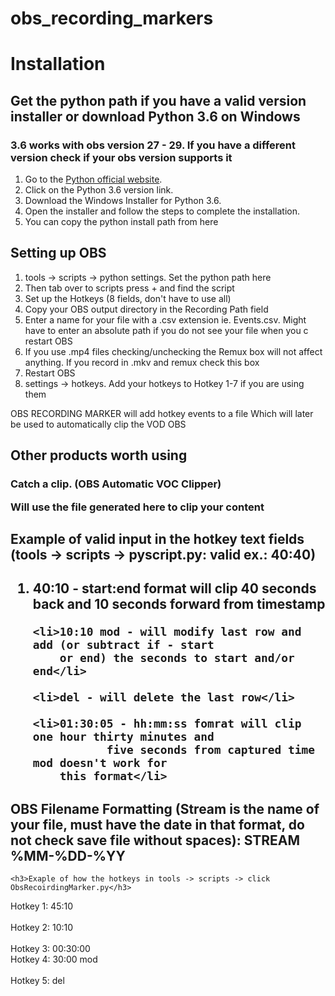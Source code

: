 # obs_recording_markers
<h1>Installation</h1>

<h2>Get the python path if you have a valid version installer or download Python 3.6 on Windows</h2>
<h3> 3.6 works with obs version 27 - 29.  If you have a different version check if your obs version supports it </h3>
<ol>
  <li>Go to the <a href="https://www.python.org/downloads/">Python official website</a>.</li>
  <li>Click on the Python 3.6 version link.</li>
  <li>Download the Windows Installer for Python 3.6.</li>
  <li>Open the installer and follow the steps to complete the installation.</li>
  <li>You can copy the python install path from here</li>
</ol>

<h2>Setting up OBS</h2>
<ol>
  <li>tools -> scripts -> python settings.  Set the python path here</li>
  <li>Then tab over to scripts press + and find the script</li>
  <li>Set up the Hotkeys (8 fields, don't have to use all)</li>
  <li>Copy your OBS output directory in the Recording Path field</li>
  <li>Enter a name for your file with a .csv extension ie. Events.csv.  Might have to enter an absolute path if you do not see your file when you    c           restart OBS</li>
  <li>If you use .mp4 files checking/unchecking the Remux box will not affect anything.  If you record in .mkv and remux check this box</li>
  <li>Restart OBS</li>
  <li>settings -> hotkeys. Add your hotkeys to Hotkey 1-7 if you are using them</li>
</ol>

OBS RECORDING MARKER will add hotkey events to a file
Which will later be used to automatically clip the VOD
OBS <br>

<h2>Other products worth using</h2>
<h3>Catch a clip. (OBS Automatic VOC Clipper)
<p>Will use the file generated here to clip your content<p>

<h2>Example of valid input in the hotkey text fields (tools -> scripts -> pyscript.py: valid ex.: 40:40)<h2>
<ol>
	<li>40:10 - start:end format will clip 40 seconds back 
		and 10 seconds forward from timestamp</li>

	<li>10:10 mod - will modify last row and add (or subtract if - start 
		or end) the seconds to start and/or end</li>

	<li>del - will delete the last row</li>

	<li>01:30:05 - hh:mm:ss fomrat will clip one hour thirty minutes and 
	           five seconds from captured time mod doesn't work for 
		this format</li>
</ol>

<h2>OBS Filename Formatting (Stream is the name of your file, must have the date in that format, 
	do not check save file without spaces): STREAM %MM-%DD-%YY </h2>

	<h3>Exaple of how the hotkeys in tools -> scripts -> click ObsRecoirdingMarker.py</h3>
Hotkey 1: 45:10<br>								
Hotkey 2: 10:10	<br>								
Hotkey 3: 00:30:00<br>
Hotkey 4: 30:00 mod<br>		
Hotkey 5: del<br>


   	
		   


